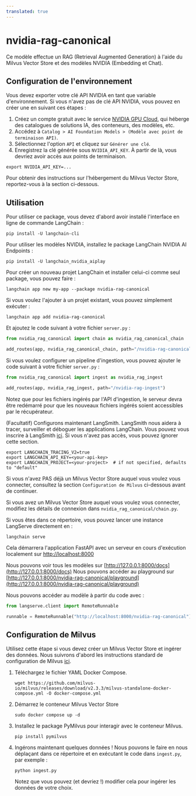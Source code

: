 ```yaml
---
translated: true
---
```


# nvidia-rag-canonical

Ce modèle effectue un RAG (Retrieval Augmented Generation) à l'aide du Milvus Vector Store et des modèles NVIDIA (Embedding et Chat).

## Configuration de l'environnement

Vous devez exporter votre clé API NVIDIA en tant que variable d'environnement.
Si vous n'avez pas de clé API NVIDIA, vous pouvez en créer une en suivant ces étapes :
1. Créez un compte gratuit avec le service [NVIDIA GPU Cloud](https://catalog.ngc.nvidia.com/), qui héberge des catalogues de solutions IA, des conteneurs, des modèles, etc.
2. Accédez à `Catalog > AI Foundation Models > (Modèle avec point de terminaison API)`.
3. Sélectionnez l'option `API` et cliquez sur `Générer une clé`.
4. Enregistrez la clé générée sous `NVIDIA_API_KEY`. À partir de là, vous devriez avoir accès aux points de terminaison.

```shell
export NVIDIA_API_KEY=...
```

Pour obtenir des instructions sur l'hébergement du Milvus Vector Store, reportez-vous à la section ci-dessous.

## Utilisation

Pour utiliser ce package, vous devez d'abord avoir installé l'interface en ligne de commande LangChain :

```shell
pip install -U langchain-cli
```

Pour utiliser les modèles NVIDIA, installez le package LangChain NVIDIA AI Endpoints :

```shell
pip install -U langchain_nvidia_aiplay
```

Pour créer un nouveau projet LangChain et installer celui-ci comme seul package, vous pouvez faire :

```shell
langchain app new my-app --package nvidia-rag-canonical
```

Si vous voulez l'ajouter à un projet existant, vous pouvez simplement exécuter :

```shell
langchain app add nvidia-rag-canonical
```

Et ajoutez le code suivant à votre fichier `server.py` :

```python
from nvidia_rag_canonical import chain as nvidia_rag_canonical_chain

add_routes(app, nvidia_rag_canonical_chain, path="/nvidia-rag-canonical")
```

Si vous voulez configurer un pipeline d'ingestion, vous pouvez ajouter le code suivant à votre fichier `server.py` :

```python
from nvidia_rag_canonical import ingest as nvidia_rag_ingest

add_routes(app, nvidia_rag_ingest, path="/nvidia-rag-ingest")
```

Notez que pour les fichiers ingérés par l'API d'ingestion, le serveur devra être redémarré pour que les nouveaux fichiers ingérés soient accessibles par le récupérateur.

(Facultatif) Configurons maintenant LangSmith.
LangSmith nous aidera à tracer, surveiller et déboguer les applications LangChain.
Vous pouvez vous inscrire à LangSmith [ici](https://smith.langchain.com/).
Si vous n'avez pas accès, vous pouvez ignorer cette section.

```shell
export LANGCHAIN_TRACING_V2=true
export LANGCHAIN_API_KEY=<your-api-key>
export LANGCHAIN_PROJECT=<your-project>  # if not specified, defaults to "default"
```

Si vous n'avez PAS déjà un Milvus Vector Store auquel vous voulez vous connecter, consultez la section `Configuration de Milvus` ci-dessous avant de continuer.

Si vous avez un Milvus Vector Store auquel vous voulez vous connecter, modifiez les détails de connexion dans `nvidia_rag_canonical/chain.py`.

Si vous êtes dans ce répertoire, vous pouvez lancer une instance LangServe directement en :

```shell
langchain serve
```

Cela démarrera l'application FastAPI avec un serveur en cours d'exécution localement sur
[http://localhost:8000](http://localhost:8000)

Nous pouvons voir tous les modèles sur [http://127.0.0.1:8000/docs](http://127.0.0.1:8000/docs)
Nous pouvons accéder au playground sur [http://127.0.0.1:8000/nvidia-rag-canonical/playground](http://127.0.0.1:8000/nvidia-rag-canonical/playground)

Nous pouvons accéder au modèle à partir du code avec :

```python
from langserve.client import RemoteRunnable

runnable = RemoteRunnable("http://localhost:8000/nvidia-rag-canonical")
```

## Configuration de Milvus

Utilisez cette étape si vous devez créer un Milvus Vector Store et ingérer des données.
Nous suivrons d'abord les instructions standard de configuration de Milvus [ici](https://milvus.io/docs/install_standalone-docker.md).

1. Téléchargez le fichier YAML Docker Compose.
    ```shell
    wget https://github.com/milvus-io/milvus/releases/download/v2.3.3/milvus-standalone-docker-compose.yml -O docker-compose.yml
    ```
2. Démarrez le conteneur Milvus Vector Store
    ```shell
    sudo docker compose up -d
    ```
3. Installez le package PyMilvus pour interagir avec le conteneur Milvus.
    ```shell
    pip install pymilvus
    ```
4. Ingérons maintenant quelques données ! Nous pouvons le faire en nous déplaçant dans ce répertoire et en exécutant le code dans `ingest.py`, par exemple :

    ```shell
    python ingest.py
    ```

    Notez que vous pouvez (et devriez !) modifier cela pour ingérer les données de votre choix.
